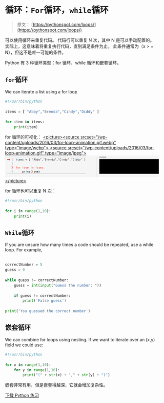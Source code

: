# 循环：`For`循环，`while`循环

> 原文： [https://pythonspot.com/loops/](https://pythonspot.com/loops/)

可以使用循环来重复代码。 代码行可以重复 N 次，其中 N 是可以手动配置的。 实际上，这意味着将重复执行代码，直到满足条件为止。 此条件通常为（x &gt; = N），但这不是唯一可能的条件。

Python 有 3 种循环类型：for 循环，while 循环和嵌套循环。

## `for`循环

We can iterate a list using a for loop

```py
#!/usr/bin/python

items = [ "Abby","Brenda","Cindy","Diddy" ]

for item in items:
    print(item)

```

for 循环的可视化：
[&lt;picture&gt;&lt;source srcset="/wp-content/uploads/2016/03/for-loop-animation.gif.webp" type="image/webp"&gt; &lt;source srcset="/wp-content/uploads/2016/03/for-loop-animation.gif" type="image/jpeg"&gt; ![for loop](img/82f73ddadae94db3c7fa209585564d41.jpg)&lt;/picture&gt; ](/wp-content/uploads/2016/03/for-loop-animation.gif)

for 循环也可以重复 N 次：

```py
#!/usr/bin/python

for i in range(1,10):
    print(i)

```

## `While`循环

If you are unsure how many times a code should be repeated, use a while loop.
For example,

```py

correctNumber = 5
guess = 0

while guess != correctNumber:
    guess = int(input("Guess the number: "))

    if guess != correctNumber:
        print('False guess')

print('You guessed the correct number')

```

## 嵌套循环

We can combine for loops using nesting. If we want to iterate over an (x,y) field we could use:

```py
#!/usr/bin/python

for x in range(1,10):
    for y in range(1,10):
        print("(" + str(x) + "," + str(y) + ")")

```

嵌套非常有用，但是嵌套得越深，它就会增加复杂性。

[下载 Python 练习](https://pythonspot.com/download-python-exercises/)